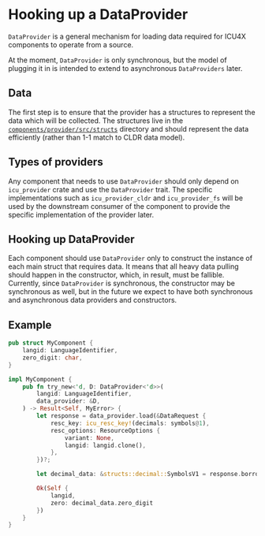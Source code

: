 # Hooking up a DataProvider

`DataProvider` is a general mechanism for loading data required for ICU4X components to operate from a source.

At the moment, `DataProvider` is only synchronous, but the model of plugging it in is intended to extend to asynchronous `DataProviders` later.

## Data

The first step is to ensure that the provider has a structures to represent the data which will be collected. The structures live in the [`components/provider/src/structs`](../../components/provider/src/structs) directory and should represent the data efficiently (rather than 1-1 match to CLDR data model).

## Types of providers

Any component that needs to use `DataProvider` should only depend on `icu_provider` crate and use the `DataProvider` trait. The specific implementations such as `icu_provider_cldr` and `icu_provider_fs` will be used by the downstream consumer of the component to provide the specific implementation of the provider later.

## Hooking up DataProvider

Each component should use `DataProvider` only to construct the instance of each main struct that requires data. It means that all heavy data pulling should happen in the constructor, which, in result, must be fallible. Currently, since `DataProvider` is synchronous, the constructor may be synchronous as well, but in the future we expect to have both synchronous and asynchronous data providers and constructors.

## Example

```rust
pub struct MyComponent {
    langid: LanguageIdentifier,
    zero_digit: char,
}

impl MyComponent {
    pub fn try_new<'d, D: DataProvider<'d>>(
        langid: LanguageIdentifier,
        data_provider: &D,
    ) -> Result<Self, MyError> {
        let response = data_provider.load(&DataRequest {
            resc_key: icu_resc_key!(decimals: symbols@1),
            resc_options: ResourceOptions {
                variant: None,
                langid: langid.clone(),
            },
        })?;

        let decimal_data: &structs::decimal::SymbolsV1 = response.borrow_payload()?;

        Ok(Self {
            langid,
            zero: decimal_data.zero_digit
        })
    }
}
```
